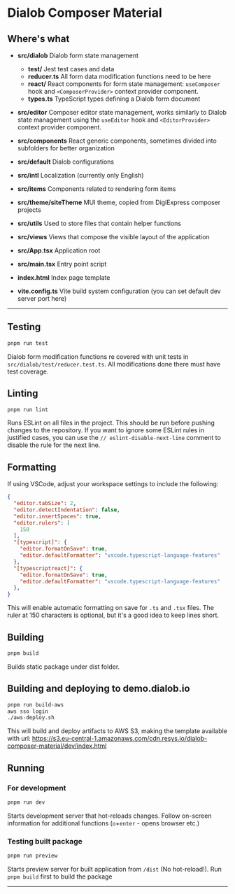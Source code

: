 # Dialob Composer Material

## Where's what

* **src/dialob** Dialob form state management
  * **test/** Jest test cases and data
  * **reducer.ts** All form data modification functions need to be here
  * **react/** React components for form state management: `useComposer` hook and `<ComposerProvider>` context provider component.
  * **types.ts** TypeScript types defining a Dialob form document
* **src/editor** Composer editor state management, works similarly to Dialob state management using the `useEditor` hook and `<EditorProvider>` context provider component.
* **src/components** React generic components, sometimes divided into subfolders for better organization
* **src/default** Dialob configurations
* **src/intl** Localization (currently only English)
* **src/items** Components related to rendering form items
* **src/theme/siteTheme** MUI theme, copied from DigiExpress composer projects
* **src/utils** Used to store files that contain helper functions
* **src/views** Views that compose the visible layout of the application
* **src/App.tsx** Application root
* **src/main.tsx** Entry point script

* **index.html** Index page template
* **vite.config.ts** Vite build system configuration (you can set default dev server port here)

---

## Testing

```bash
pnpm run test
```

Dialob form modification functions re covered with unit tests in `src/dialob/test/reducer.test.ts`. All modifications done there must have test coverage. 

## Linting

```bash
pnpm run lint
```

Runs ESLint on all files in the project. This should be run before pushing changes to the repository.
If you want to ignore some ESLint rules in justified cases, you can use the `// eslint-disable-next-line` comment to disable the rule for the next line.

## Formatting

If using VSCode, adjust your workspace settings to include the following:
  
```json
{
  "editor.tabSize": 2,
  "editor.detectIndentation": false,
  "editor.insertSpaces": true,
  "editor.rulers": [
    150
  ],
  "[typescript]": {
    "editor.formatOnSave": true,
    "editor.defaultFormatter": "vscode.typescript-language-features"
  },
  "[typescriptreact]": {
    "editor.formatOnSave": true,
    "editor.defaultFormatter": "vscode.typescript-language-features"
  },
}
```

This will enable automatic formatting on save for `.ts` and `.tsx` files. The ruler at 150 characters is optional, but it's a good idea to keep lines short.

## Building

```bash
pnpm build
```

Builds static package under dist folder.

## Building and deploying to demo.dialob.io

```bash
pnpm run build-aws
aws sso login
./aws-deploy.sh
```

This will build and deploy artifacts to AWS S3, making the template available with url: https://s3.eu-central-1.amazonaws.com/cdn.resys.io/dialob-composer-material/dev/index.html

## Running

### For development

```bash
pnpm run dev
```

Starts development server that hot-reloads changes. Follow on-screen information for additional functions (`o`+`enter` - opens browser etc.)

### Testing built package

```bash
pnpm run preview
```

Starts preview server for built application from `/dist` (No hot-reload!). Run `pnpm build` first to build the package

---
